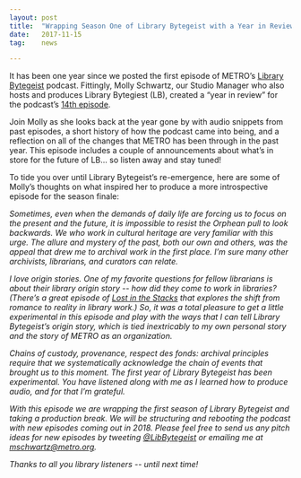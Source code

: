 ```yaml
---
layout: post
title:  "Wrapping Season One of Library Bytegeist with a Year in Review"
date:   2017-11-15
tag:	news

---
```

It has been one year since we posted the first episode of METRO’s [Library Bytegeist](https://soundcloud.com/librarybytegeist/) podcast. Fittingly, Molly Schwartz, our Studio Manager who also hosts and produces Library Bytegiest (LB), created a “year in review” for the podcast’s [14th episode](https://soundcloud.com/librarybytegeist/14-bye-bye-bytegeist-a-year-in-review). 

Join Molly as she looks back at the year gone by with audio snippets from past episodes, a short history of how the podcast came into being, and a reflection on all of the changes that METRO has been through in the past year. This episode includes a couple of announcements about what’s in store for the future of LB... so listen away and stay tuned!

To tide you over until Library Bytegeist’s re-emergence, here are some of Molly’s thoughts on what inspired her to produce a more introspective episode for the season finale:

*Sometimes, even when the demands of daily life are forcing us to focus on the present and the future, it is impossible to resist the Orphean pull to look backwards. We who work in cultural heritage are very familiar with this urge. The allure and mystery of the past, both our own and others, was the appeal that drew me to archival work in the first place. I’m sure many other archivists, librarians, and curators can relate.*

*I love origin stories. One of my favorite questions for fellow librarians is about their library origin story -- how did they come to work in libraries? (There’s a great episode of [Lost in the Stacks](https://www.wrek.org/2017/11/playlist-for-lost-in-the-stacks-from-friday-november-3rd-from-romance-to-reality-episode-362/) that explores the shift from romance to reality in library work.) So, it was a total pleasure to get a little experimental in this episode and play with the ways that I can tell Library Bytegeist’s origin story, which is tied inextricably to my own personal story and the story of METRO as an organization.* 

*Chains of custody, provenance, respect des fonds: archival principles require that we systematically acknowledge the chain of events that brought us to this moment. The first year of Library Bytegeist has been experimental. You have listened along with me as I learned how to produce audio, and for that I’m grateful.*

*With this episode we are wrapping the first season of Library Bytegeist and taking a production break. We will be structuring and rebooting the podcast with new episodes coming out in 2018. Please feel free to send us any pitch ideas for new episodes by tweeting [@LibBytegeist](https://twitter.com/libbytegeist) or emailing me at [mschwartz@metro.org](mailto:mschwartz@metro.org).*

*Thanks to all you library listeners -- until next time!*


